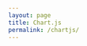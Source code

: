 ```yaml
---
layout: page
title: Chart.js
permalink: /chartjs/
---
```


<script src="../node_modules/chart.js/dist/Chart.js"></script>
<canvas id="myChart" width="400" height="400"></canvas>
<script>
var ctx = document.getElementById('myChart').getContext('2d');
new Chart(ctx, {
  type: "bar",
  data: {
    labels: ["January", "February", "March", "April"],
    datasets: [{
        label: "Bar Dataset",
        data: [10,20,30,40],
        borderColor: "rgb(255, 99, 132)",
        backgroundColor: "rgba(255, 99, 132, 0.2)"
      },{
        label: "Line Dataset",
        data: [50,45,40,35],
        type: "line",
        fill: false,
        borderColor: "rgb(54, 162, 235)"
    }]
  },
  options: {
    scales:{
      yAxes: [{
        ticks: {
          beginAtZero: true
        }
      }]
    }
  }
});
</script>